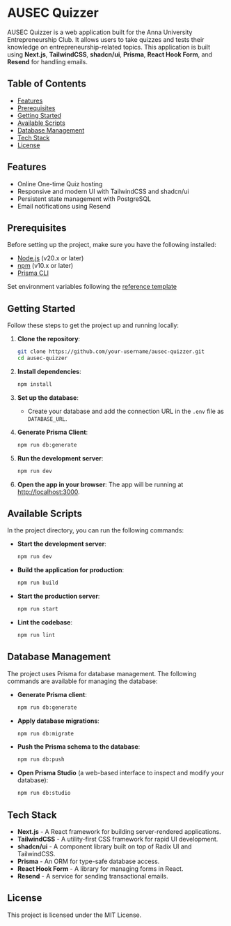 # AUSEC Quizzer

AUSEC Quizzer is a web application built for the Anna University Entrepreneurship Club. It allows users to take quizzes and tests their knowledge on entrepreneurship-related topics. This application is built using **Next.js**, **TailwindCSS**, **shadcn/ui**, **Prisma**, **React Hook Form**, and **Resend** for handling emails.

## Table of Contents

- [Features](#features)
- [Prerequisites](#prerequisites)
- [Getting Started](#getting-started)
- [Available Scripts](#available-scripts)
- [Database Management](#database-management)
- [Tech Stack](#tech-stack)
- [License](#license)

## Features

- Online One-time Quiz hosting
- Responsive and modern UI with TailwindCSS and shadcn/ui
- Persistent state management with PostgreSQL
- Email notifications using Resend

## Prerequisites

Before setting up the project, make sure you have the following installed:

- [Node.js](https://nodejs.org/) (v20.x or later)
- [npm](https://www.npmjs.com/) (v10.x or later)
- [Prisma CLI](https://www.prisma.io/docs/getting-started)

Set environment variables following the [reference template](./ausec-quizzer/.env.example)

## Getting Started

Follow these steps to get the project up and running locally:

1. **Clone the repository**:

   ```bash
   git clone https://github.com/your-username/ausec-quizzer.git
   cd ausec-quizzer
   ```

2. **Install dependencies**:

   ```bash
   npm install
   ```

3. **Set up the database**:

   - Create your database and add the connection URL in the `.env` file as `DATABASE_URL`.

4. **Generate Prisma Client**:

   ```bash
   npm run db:generate
   ```

5. **Run the development server**:

   ```bash
   npm run dev
   ```

6. **Open the app in your browser**:
   The app will be running at [http://localhost:3000](http://localhost:3000).

## Available Scripts

In the project directory, you can run the following commands:

- **Start the development server**:

  ```bash
  npm run dev
  ```

- **Build the application for production**:

  ```bash
  npm run build
  ```

- **Start the production server**:

  ```bash
  npm run start
  ```

- **Lint the codebase**:
  ```bash
  npm run lint
  ```

## Database Management

The project uses Prisma for database management. The following commands are available for managing the database:

- **Generate Prisma client**:

  ```bash
  npm run db:generate
  ```

- **Apply database migrations**:

  ```bash
  npm run db:migrate
  ```

- **Push the Prisma schema to the database**:

  ```bash
  npm run db:push
  ```

- **Open Prisma Studio** (a web-based interface to inspect and modify your database):
  ```bash
  npm run db:studio
  ```

## Tech Stack

- **Next.js** - A React framework for building server-rendered applications.
- **TailwindCSS** - A utility-first CSS framework for rapid UI development.
- **shadcn/ui** - A component library built on top of Radix UI and TailwindCSS.
- **Prisma** - An ORM for type-safe database access.
- **React Hook Form** - A library for managing forms in React.
- **Resend** - A service for sending transactional emails.

## License

This project is licensed under the MIT License.
